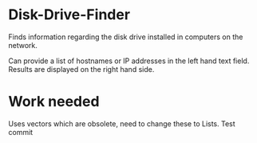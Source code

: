 # Disk-Drive-Finder
Finds information regarding the disk drive installed in computers on the network.

Can provide a list of hostnames or IP addresses in the left hand text field. Results are displayed on the right hand side.

# Work needed
Uses vectors which are obsolete, need to change these to Lists.
Test commit